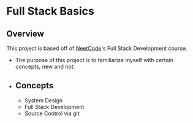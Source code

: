 # Full Stack Basics

## Overview
This project is based off of [NeetCode](neetcode.io)'s Full Stack Development course.
+ The purpose of this project is to familiarize myself with certain concepts, new and not.
+ ## Concepts
    + System Design
    + Full Stack Development
    + Source Control via git